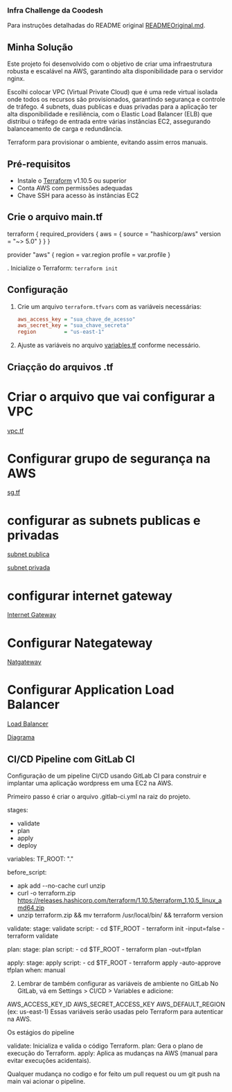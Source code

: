 ### Infra Challenge da Coodesh

Para instruções detalhadas do README original [READMEOriginal.md](./READMEOriginal.md).

## Minha Solução

Este projeto foi desenvolvido com o objetivo de criar uma infraestrutura robusta e escalável na AWS, garantindo alta disponibilidade para o servidor nginx. 

Escolhi colocar VPC (Virtual Private Cloud) que é uma rede virtual isolada onde todos os recursos são provisionados, garantindo segurança e controle de tráfego. 4 subnets, duas publicas e duas privadas para a aplicação ter alta disponibilidade e resiliência, com o Elastic Load Balancer (ELB) que distribui o tráfego de entrada entre várias instâncias EC2, assegurando balanceamento de carga e redundância.

Terraform para provisionar o ambiente, evitando assim erros manuais.

## Pré-requisitos

- Instale o [Terraform](https://www.terraform.io/downloads.html) v1.10.5 ou superior
- Conta AWS com permissões adequadas
- Chave SSH para acesso às instâncias EC2

## Crie o arquivo main.tf

terraform {
  required_providers {
    aws = {
      source  = "hashicorp/aws"
      version = "~> 5.0"
    }
  }
}

provider "aws" {
  region  = var.region
  profile = var.profile
}

. Inicialize o Terraform:
    ```
    terraform init
    ```

## Configuração

1. Crie um arquivo `terraform.tfvars` com as variáveis necessárias:
    ```ini
    aws_access_key = "sua_chave_de_acesso"
    aws_secret_key = "sua_chave_secreta"
    region         = "us-east-1"
    ```
2. Ajuste as variáveis no arquivo [variables.tf](https://medium.com/@habbema/terraform-variables-e2f46ebe3f32) conforme necessário.

## Criaçção do arquivos .tf

# Criar o arquivo que vai configurar a VPC

[vpc.tf](./vpc.tf)

# Configurar grupo de segurança na AWS

[sg.tf](./sg.tf)

# configurar as subnets publicas e privadas

[subnet publica](./publica.tf)

[subnet privada](./privada.tf)

# configurar internet gateway

[Internet Gateway](./igw.tf)

# Configurar Nategateway

[Natgateway](./ngw.tf)

# Configurar Application Load Balancer

[Load Balancer](./alb.tf)

[Diagrama](./Diagrama.png)

## CI/CD Pipeline com GitLab CI

Configuração de um pipeline CI/CD usando GitLab CI para construir e implantar uma aplicação wordpress em uma EC2 na AWS.

Primeiro passo é criar o arquivo .gitlab-ci.yml na raiz do projeto.

stages:
  - validate
  - plan
  - apply
  - deploy

variables:
  TF_ROOT: "."

before_script:
  - apk add --no-cache curl unzip
  - curl -o terraform.zip https://releases.hashicorp.com/terraform/1.10.5/terraform_1.10.5_linux_amd64.zip
  - unzip terraform.zip && mv terraform /usr/local/bin/ && terraform version

validate:
  stage: validate
  script:
    - cd $TF_ROOT
    - terraform init -input=false
    - terraform validate

plan:
  stage: plan
  script:
    - cd $TF_ROOT
    - terraform plan -out=tfplan

apply:
  stage: apply
  script:
    - cd $TF_ROOT
    - terraform apply -auto-approve tfplan
  when: manual

2. Lembrar de também configurar as variáveis de ambiente no GitLab
No GitLab, vá em Settings > CI/CD > Variables e adicione:

AWS_ACCESS_KEY_ID
AWS_SECRET_ACCESS_KEY
AWS_DEFAULT_REGION (ex: us-east-1)
Essas variáveis serão usadas pelo Terraform para autenticar na AWS.

Os estágios do pipeline 

validate: Inicializa e valida o código Terraform.
plan: Gera o plano de execução do Terraform.
apply: Aplica as mudanças na AWS (manual para evitar execuções acidentais).

Qualquer mudança no codigo e for feito um pull request ou um git push na main
vai acionar o pipeline. 


